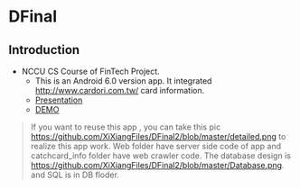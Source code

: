 # DFinal
## Introduction
* NCCU CS Course of FinTech Project.
  * This is an Android 6.0 version app. It integrated http://www.cardori.com.tw/ card information.
  * [Presentation](https://drive.google.com/file/d/1OvK9i5JYy7rJy6sS6N_El-rMbOJj6sfS/view?usp=sharing)
  * [DEMO](https://drive.google.com/file/d/19cvdefyHdUQUQywIk_PbDdZCOXb3ZLXb/view?usp=sharing)
> If you want to reuse this app , you can take this pic https://github.com/XiXiangFiles/DFinal2/blob/master/detailed.png to realize this app work. Web folder have server side code of app and catchcard_info folder have web crawler code. The database design is https://github.com/XiXiangFiles/DFinal2/blob/master/Database.png. and SQL is in DB floder.

